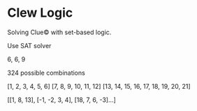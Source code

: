 # Clew Logic

Solving Clue© with set-based logic.

Use SAT solver

6, 6, 9

324 possible combinations

[1, 2, 3, 4, 5, 6]
[7, 8, 9, 10, 11, 12]
[13, 14, 15, 16, 17, 18, 19, 20, 21]

[[1, 8, 13], [-1, -2, 3, 4], [18, 7, 6, -3]...]
